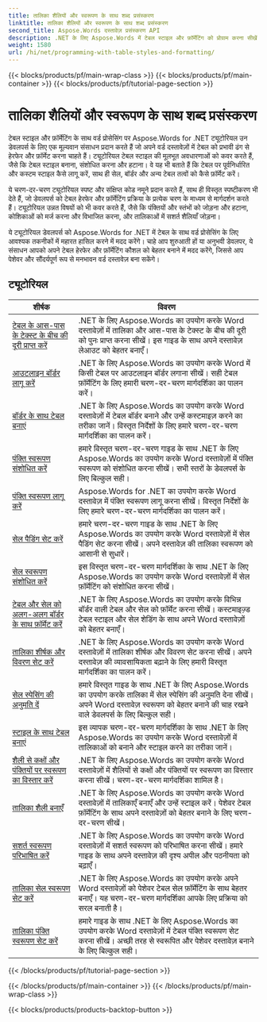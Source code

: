 ```yaml
---
title: तालिका शैलियों और स्वरूपण के साथ शब्द प्रसंस्करण
linktitle: तालिका शैलियों और स्वरूपण के साथ शब्द प्रसंस्करण
second_title: Aspose.Words दस्तावेज़ प्रसंस्करण API
description: .NET के लिए Aspose.Words में टेबल स्टाइल और फ़ॉर्मेटिंग को प्रोग्राम करना सीखें। C# में चरण-दर-चरण ट्यूटोरियल और सैंपल कोड के साथ पूर्वनिर्धारित स्टाइल को लागू करना, सेल फ़ॉर्मेटिंग, बॉर्डर और बहुत कुछ कस्टमाइज़ करना सीखें।
weight: 1580
url: /hi/net/programming-with-table-styles-and-formatting/
---
```


{{< blocks/products/pf/main-wrap-class >}}
{{< blocks/products/pf/main-container >}}
{{< blocks/products/pf/tutorial-page-section >}}

# तालिका शैलियों और स्वरूपण के साथ शब्द प्रसंस्करण

टेबल स्टाइल और फ़ॉर्मेटिंग के साथ वर्ड प्रोसेसिंग पर Aspose.Words for .NET ट्यूटोरियल उन डेवलपर्स के लिए एक मूल्यवान संसाधन प्रदान करते हैं जो अपने वर्ड दस्तावेज़ों में टेबल को प्रभावी ढंग से हेरफेर और फ़ॉर्मेट करना चाहते हैं। ट्यूटोरियल टेबल स्टाइल की मूलभूत अवधारणाओं को कवर करते हैं, जैसे कि टेबल स्टाइल बनाना, संशोधित करना और हटाना। वे यह भी बताते हैं कि टेबल पर पूर्वनिर्धारित और कस्टम स्टाइल कैसे लागू करें, साथ ही सेल, बॉर्डर और अन्य टेबल तत्वों को कैसे फ़ॉर्मेट करें।

ये चरण-दर-चरण ट्यूटोरियल स्पष्ट और संक्षिप्त कोड नमूने प्रदान करते हैं, साथ ही विस्तृत स्पष्टीकरण भी देते हैं, जो डेवलपर्स को टेबल हेरफेर और फ़ॉर्मेटिंग प्रक्रिया के प्रत्येक चरण के माध्यम से मार्गदर्शन करते हैं। ट्यूटोरियल उन्नत विषयों को भी कवर करते हैं, जैसे कि पंक्तियों और स्तंभों को जोड़ना और हटाना, कोशिकाओं को मर्ज करना और विभाजित करना, और तालिकाओं में सशर्त शैलियाँ जोड़ना।

ये ट्यूटोरियल डेवलपर्स को Aspose.Words for .NET में टेबल के साथ वर्ड प्रोसेसिंग के लिए आवश्यक तकनीकों में महारत हासिल करने में मदद करेंगे। चाहे आप शुरुआती हों या अनुभवी डेवलपर, ये संसाधन आपको अपने टेबल हेरफेर और फ़ॉर्मेटिंग कौशल को बेहतर बनाने में मदद करेंगे, जिससे आप पेशेवर और सौंदर्यपूर्ण रूप से मनभावन वर्ड दस्तावेज़ बना सकेंगे।

 ## ट्यूटोरियल
| शीर्षक | विवरण |
| --- | --- |
| [टेबल के आस-पास के टेक्स्ट के बीच की दूरी प्राप्त करें](./get-distance-between-table-surrounding-text/) | .NET के लिए Aspose.Words का उपयोग करके Word दस्तावेज़ों में तालिका और आस-पास के टेक्स्ट के बीच की दूरी को पुनः प्राप्त करना सीखें। इस गाइड के साथ अपने दस्तावेज़ लेआउट को बेहतर बनाएँ। |
| [आउटलाइन बॉर्डर लागू करें](./apply-outline-border/) | .NET के लिए Aspose.Words का उपयोग करके Word में किसी टेबल पर आउटलाइन बॉर्डर लगाना सीखें। सही टेबल फ़ॉर्मेटिंग के लिए हमारी चरण-दर-चरण मार्गदर्शिका का पालन करें। |
| [बॉर्डर के साथ टेबल बनाएं](./build-table-with-borders/) | .NET के लिए Aspose.Words का उपयोग करके Word दस्तावेज़ों में टेबल बॉर्डर बनाने और उन्हें कस्टमाइज़ करने का तरीका जानें। विस्तृत निर्देशों के लिए हमारे चरण-दर-चरण मार्गदर्शिका का पालन करें। |
| [पंक्ति स्वरूपण संशोधित करें](./modify-row-formatting/) | हमारे विस्तृत चरण-दर-चरण गाइड के साथ .NET के लिए Aspose.Words का उपयोग करके Word दस्तावेज़ों में पंक्ति स्वरूपण को संशोधित करना सीखें। सभी स्तरों के डेवलपर्स के लिए बिल्कुल सही। |
| [पंक्ति स्वरूपण लागू करें](./apply-row-formatting/) | Aspose.Words for .NET का उपयोग करके Word दस्तावेज़ में पंक्ति स्वरूपण लागू करना सीखें। विस्तृत निर्देशों के लिए हमारे चरण-दर-चरण मार्गदर्शिका का पालन करें। |
| [सेल पैडिंग सेट करें](./set-cell-padding/) | हमारे चरण-दर-चरण गाइड के साथ .NET के लिए Aspose.Words का उपयोग करके Word दस्तावेज़ों में सेल पैडिंग सेट करना सीखें। अपने दस्तावेज़ की तालिका स्वरूपण को आसानी से सुधारें। |
| [सेल स्वरूपण संशोधित करें](./modify-cell-formatting/) | इस विस्तृत चरण-दर-चरण मार्गदर्शिका के साथ .NET के लिए Aspose.Words का उपयोग करके Word दस्तावेज़ों में सेल फ़ॉर्मेटिंग को संशोधित करना सीखें। |
| [टेबल और सेल को अलग-अलग बॉर्डर के साथ फ़ॉर्मेट करें](./format-table-and-cell-with-different-borders/) | .NET के लिए Aspose.Words का उपयोग करके विभिन्न बॉर्डर वाली टेबल और सेल को फ़ॉर्मेट करना सीखें। कस्टमाइज़्ड टेबल स्टाइल और सेल शेडिंग के साथ अपने Word दस्तावेज़ों को बेहतर बनाएँ। |
| [तालिका शीर्षक और विवरण सेट करें](./set-table-title-and-description/) | .NET के लिए Aspose.Words का उपयोग करके Word दस्तावेज़ों में तालिका शीर्षक और विवरण सेट करना सीखें। अपने दस्तावेज़ की व्यावसायिकता बढ़ाने के लिए हमारी विस्तृत मार्गदर्शिका का पालन करें। |
| [सेल स्पेसिंग की अनुमति दें](./allow-cell-spacing/) | हमारे विस्तृत गाइड के साथ .NET के लिए Aspose.Words का उपयोग करके तालिका में सेल स्पेसिंग की अनुमति देना सीखें। अपने Word दस्तावेज़ स्वरूपण को बेहतर बनाने की चाह रखने वाले डेवलपर्स के लिए बिल्कुल सही। |
| [स्टाइल के साथ टेबल बनाएं](./build-table-with-style/) | इस व्यापक चरण-दर-चरण मार्गदर्शिका के साथ .NET के लिए Aspose.Words का उपयोग करके Word दस्तावेज़ों में तालिकाओं को बनाने और स्टाइल करने का तरीका जानें। |
| [शैली से कक्षों और पंक्तियों पर स्वरूपण का विस्तार करें](./expand-formatting-on-cells-and-row-from-style/) | .NET के लिए Aspose.Words का उपयोग करके Word दस्तावेज़ों में शैलियों से कक्षों और पंक्तियों पर स्वरूपण का विस्तार करना सीखें। चरण-दर-चरण मार्गदर्शिका शामिल है। |
| [तालिका शैली बनाएँ](./create-table-style/) | .NET के लिए Aspose.Words का उपयोग करके Word दस्तावेज़ों में तालिकाएँ बनाएँ और उन्हें स्टाइल करें। पेशेवर टेबल फ़ॉर्मेटिंग के साथ अपने दस्तावेज़ों को बेहतर बनाने के लिए चरण-दर-चरण सीखें। |
| [सशर्त स्वरूपण परिभाषित करें](./define-conditional-formatting/) | .NET के लिए Aspose.Words का उपयोग करके Word दस्तावेज़ों में सशर्त स्वरूपण को परिभाषित करना सीखें। हमारे गाइड के साथ अपने दस्तावेज़ की दृश्य अपील और पठनीयता को बढ़ाएँ। |
| [तालिका सेल स्वरूपण सेट करें](./set-table-cell-formatting/) | .NET के लिए Aspose.Words का उपयोग करके अपने Word दस्तावेज़ों को पेशेवर टेबल सेल फ़ॉर्मेटिंग के साथ बेहतर बनाएँ। यह चरण-दर-चरण मार्गदर्शिका आपके लिए प्रक्रिया को सरल बनाती है। |
| [तालिका पंक्ति स्वरूपण सेट करें](./set-table-row-formatting/) | हमारे गाइड के साथ .NET के लिए Aspose.Words का उपयोग करके Word दस्तावेज़ों में टेबल पंक्ति स्वरूपण सेट करना सीखें। अच्छी तरह से स्वरूपित और पेशेवर दस्तावेज़ बनाने के लिए बिल्कुल सही। |
{{< /blocks/products/pf/tutorial-page-section >}}

{{< /blocks/products/pf/main-container >}}
{{< /blocks/products/pf/main-wrap-class >}}

{{< blocks/products/products-backtop-button >}}
